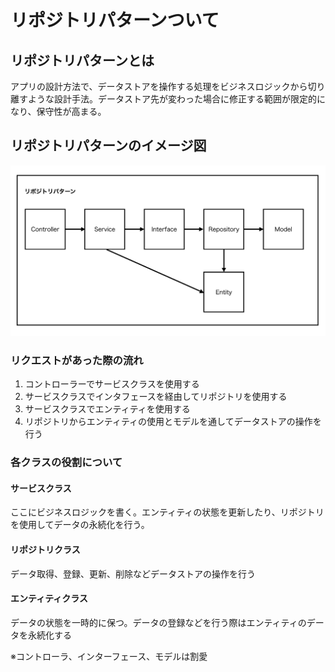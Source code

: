 # リポジトリパターンついて
## リポジトリパターンとは
アプリの設計方法で、データストアを操作する処理をビジネスロジックから切り離すような設計手法。データストア先が変わった場合に修正する範囲が限定的になり、保守性が高まる。

## リポジトリパターンのイメージ図
![](img/repository-pattern.png)
### リクエストがあった際の流れ
1. コントローラーでサービスクラスを使用する
1. サービスクラスでインタフェースを経由してリポジトリを使用する
1. サービスクラスでエンティティを使用する
1. リポジトリからエンティティの使用とモデルを通してデータストアの操作を行う

### 各クラスの役割について
#### サービスクラス
ここにビジネスロジックを書く。エンティティの状態を更新したり、リポジトリを使用してデータの永続化を行う。
#### リポジトリクラス
データ取得、登録、更新、削除などデータストアの操作を行う
#### エンティティクラス
データの状態を一時的に保つ。データの登録などを行う際はエンティティのデータを永続化する
  
※コントローラ、インターフェース、モデルは割愛
